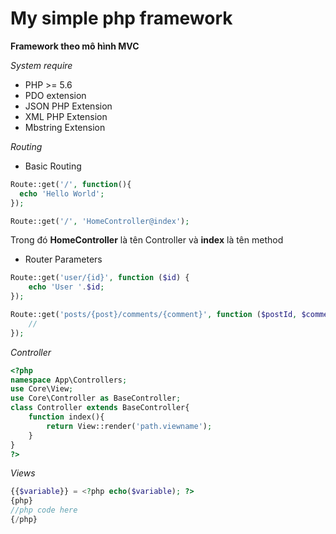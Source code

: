 # My simple php framework
__Framework theo mô hình MVC__

_System require_
+ PHP >= 5.6
+ PDO extension
+ JSON PHP Extension
+ XML PHP Extension
+ Mbstring Extension

_Routing_

+ Basic Routing
```php
Route::get('/', function(){
  echo 'Hello World';
});
```
```php
Route::get('/', 'HomeController@index');
```

  Trong đó __HomeController__ là tên Controller và __index__ là tên method
+ Router Parameters
```php
Route::get('user/{id}', function ($id) {
    echo 'User '.$id;
});
```
```php
Route::get('posts/{post}/comments/{comment}', function ($postId, $commentId) {
    //
});
```

_Controller_

```php
<?php
namespace App\Controllers;
use Core\View;
use Core\Controller as BaseController;
class Controller extends BaseController{
    function index(){
        return View::render('path.viewname');
    }
}
?>
```

_Views_
```php
{{$variable}} = <?php echo($variable); ?>
{php}
//php code here
{/php}
```
